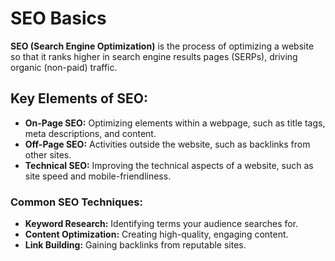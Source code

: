 # SEO Basics

**SEO (Search Engine Optimization)** is the process of optimizing a website so that it ranks higher in search engine results pages (SERPs), driving organic (non-paid) traffic.

## Key Elements of SEO:
- **On-Page SEO:** Optimizing elements within a webpage, such as title tags, meta descriptions, and content.
- **Off-Page SEO:** Activities outside the website, such as backlinks from other sites.
- **Technical SEO:** Improving the technical aspects of a website, such as site speed and mobile-friendliness.

### Common SEO Techniques:
- **Keyword Research:** Identifying terms your audience searches for.
- **Content Optimization:** Creating high-quality, engaging content.
- **Link Building:** Gaining backlinks from reputable sites.
